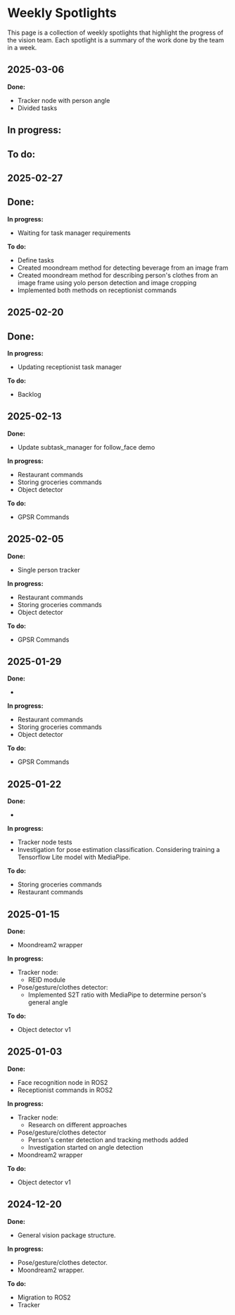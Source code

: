 # Weekly Spotlights

This page is a collection of weekly spotlights that highlight the progress of the vision team. Each spotlight is a summary of the work done by the team in a week.

## 2025-03-06
**Done:**
- Tracker node with person angle
- Divided tasks 

**In progress:**
- 

**To do:**
- 


## 2025-02-27
**Done:**
- 

**In progress:**
- Waiting for task manager requirements

**To do:**
- Define tasks
- Created moondream method for detecting beverage from an image fram
- Created moondream method for describing person's clothes from an image frame using yolo person detection and image cropping
- Implemented both methods on receptionist commands

## 2025-02-20
**Done:**
- 

**In progress:**
- Updating receptionist task manager

**To do:**
- Backlog

## 2025-02-13
**Done:**

- Update subtask_manager for follow_face demo

**In progress:**

- Restaurant commands
- Storing groceries commands
- Object detector

**To do:**
- GPSR Commands

## 2025-02-05
**Done:**
- Single person tracker

**In progress:**

- Restaurant commands
- Storing groceries commands
- Object detector

**To do:**
- GPSR Commands

## 2025-01-29
**Done:**

- 

**In progress:**

- Restaurant commands
- Storing groceries commands
- Object detector

**To do:**
- GPSR Commands

## 2025-01-22
**Done:**

- 

**In progress:**

- Tracker node tests
- Investigation for pose estimation classification. Considering training a Tensorflow Lite model with MediaPipe.


**To do:**

- Storing groceries commands
- Restaurant commands

## 2025-01-15
**Done:**

- Moondream2 wrapper

**In progress:**

- Tracker node: 
    - REID module 
- Pose/gesture/clothes detector:
    - Implemented S2T ratio with MediaPipe to determine person's general angle

**To do:**

- Object detector v1

## 2025-01-03
**Done:**

- Face recognition node in ROS2
- Receptionist commands in ROS2

**In progress:**

- Tracker node: 
    - Research on different approaches
- Pose/gesture/clothes detector
    - Person's center detection and tracking methods added
    - Investigation started on angle detection
- Moondream2 wrapper

**To do:**

- Object detector v1



## 2024-12-20

**Done:**

- General vision package structure.

**In progress:**

- Pose/gesture/clothes detector.
- Moondream2 wrapper.

**To do:**

- Migration to ROS2
- Tracker